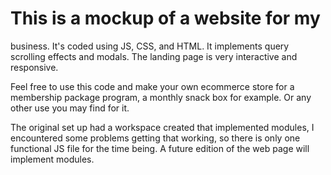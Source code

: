 # This is a mockup of a website for my 
business. It's coded using JS, CSS, and HTML.
It implements query scrolling effects and modals. 
The landing page is very interactive and responsive.

Feel free to use this code and make your own ecommerce 
store for a membership package program, a monthly snack
box for example. Or any other use you may find for it. 

The original set up had a workspace created that implemented
modules, I encountered some problems getting that working,
so there is only one functional JS file for the time being.
A future edition of the web page will implement modules.

